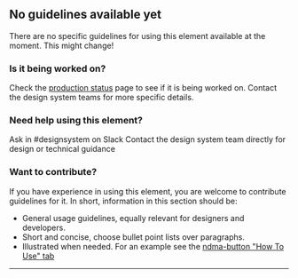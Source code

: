 ## No guidelines available yet
There are no specific guidelines for using this element available at the moment. This might change!
### Is it being worked on?
Check the [production status](https://zeroheight.com/40ca136a2/v/0/p/15adc5-production-status) page to see if it is being worked on. 
Contact the design system teams for more specific details.
### Need help using this element?
Ask in #designsystem on Slack
Contact the design system team directly for design or technical guidance
### Want to contribute?
If you have experience in using this element, you are welcome to contribute guidelines for it. In short, information in this section should be:
* General usage guidelines, equally relevant for designers and developers.
* Short and concise, choose bullet point lists over paragraphs.
* Illustrated when needed.
For an example see the [ndma-button "How To Use" tab](https://zeroheight.com/40ca136a2/v/0/p/3006f5-button/b/09d7b1)
---
